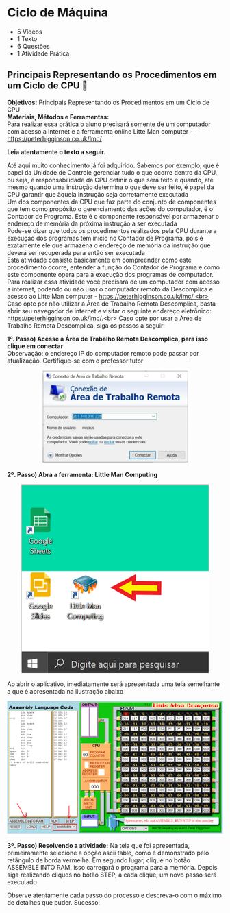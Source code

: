 # Ciclo de Máquina
- 5 Vídeos
- 1 Texto
- 6 Questões
- 1 Atividade Prática

## Principais Representando os Procedimentos em um Ciclo de CPU 📝
**Objetivos:** Principais Representando os Procedimentos em um Ciclo de CPU<br>
**Materiais, Métodos e Ferramentas:**<br>
Para realizar essa prática o aluno precisará somente de um computador com acesso a internet e a ferramenta online Litte Man computer - https://peterhigginson.co.uk/lmc/

**Leia atentamente o texto a seguir.**

Até aqui muito conhecimento já foi adquirido. Sabemos por exemplo, que é papel da Unidade de Controle gerenciar tudo o que ocorre dentro da CPU, ou seja, é responsabilidade da CPU definir o que será feito e quando, até mesmo quando uma instrução determina o que deve ser feito, é papel da CPU garantir que àquela instrução seja corretamente executada<br>
Um dos componentes da CPU que faz parte do conjunto de componentes que tem como propósito o gerenciamento das ações do computador, é o Contador de Programa. Este é o componente responsável por armazenar o endereço de memória da próxima instrução a ser executada<br>
Pode-se dizer que todos os procedimentos realizados pela CPU durante a execução dos programas tem início no Contador de Programa, pois é exatamente ele que armazena o endereço de memória da instrução que deverá ser recuperada para então ser executada<br>
Esta atividade consiste basicamente em compreender como este procedimento ocorre, entender a função do Contador de Programa e como este componente opera para a execução dos programas de computador. Para realizar essa atividade você precisará de um computador com acesso a internet, podendo ou não usar o computador remoto da Descomplica e acesso ao Litte Man computer - https://peterhigginson.co.uk/lmc/.<br>
Caso opte por não utilizar a Área de Trabalho Remota Descomplica, basta abrir seu navegador de internet e visitar o seguinte endereço eletrônico: https://peterhigginson.co.uk/lmc/.<br>
Caso opte por usar a Área de Trabalho Remota Descomplica, siga os passos a seguir:

**1º. Passo) Acesse a Área de Trabalho Remota Descomplica, para isso clique em conectar**<br>
Observação: o endereço IP do computador remoto pode passar por atualização. Certifique-se com o professor tutor

<p align="center"><img src="./images/conexao_de_area_de_trabalho_remota.png"></p>

**2º. Passo) Abra a ferramenta: Little Man Computing**

<p align="center"><img src="./images/little_man_computing_atalho.png"></p>

Ao abrir o aplicativo, imediatamente será apresentada uma tela semelhante a que é apresentada na ilustração abaixo

<p align="center"><img src="./images/tela_aberta.png"></p>

**3º. Passo) Resolvendo a atividade:** Na tela que foi apresentada, primeiramente selecione a opção ascii table, como é demonstrado pelo retângulo de borda vermelha. Em segundo lugar, clique no botão ASSEMBLE INTO RAM, isso carregará o programa para a memória. Depois siga realizando cliques no botão STEP, a cada clique, um novo passo será executado

Observe atentamente cada passo do processo e descreva-o com o máximo de detalhes que puder.
Sucesso!